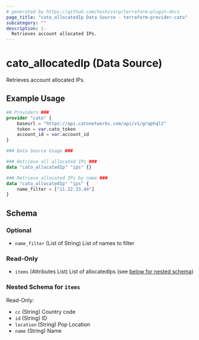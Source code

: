 ```yaml
---
# generated by https://github.com/hashicorp/terraform-plugin-docs
page_title: "cato_allocatedIp Data Source - terraform-provider-cato"
subcategory: ""
description: |-
  Retrieves account allocated IPs.
---
```


# cato_allocatedIp (Data Source)

Retrieves account allocated IPs.

## Example Usage

```terraform
## Providers ###
provider "cato" {
    baseurl = "https://api.catonetworks.com/api/v1/graphql2"
    token = var.cato_token
    account_id = var.account_id
}

### Data Source Usage ###

### Retrieve all allocated IPs ###
data "cato_allocatedIp" "ips" {}

### Retrieve allocated IPs by name ###
data "cato_allocatedIp" "ips" {
	name_filter = ["11.22.33.44"]
}
```

<!-- schema generated by tfplugindocs -->
## Schema

### Optional

- `name_filter` (List of String) List of names to filter

### Read-Only

- `items` (Attributes List) List of allocatedIps (see [below for nested schema](#nestedatt--items))

<a id="nestedatt--items"></a>
### Nested Schema for `items`

Read-Only:

- `cc` (String) Country code
- `id` (String) ID
- `location` (String) Pop Location
- `name` (String) Name
